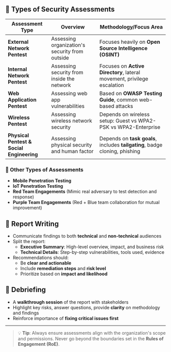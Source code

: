## 🧪 Types of Security Assessments

| Assessment Type              | Overview                                                  | Methodology/Focus Area                                          |
|-----------------------------|-----------------------------------------------------------|------------------------------------------------------------------|
| **External Network Pentest**| Assessing organization's security from outside            | Focuses heavily on **Open Source Intelligence (OSINT)**         |
| **Internal Network Pentest**| Assessing security from inside the network                | Focuses on **Active Directory**, lateral movement, privilege escalation |
| **Web Application Pentest** | Assessing web app vulnerabilities                         | Based on **OWASP Testing Guide**, common web-based attacks      |
| **Wireless Pentest**        | Assessing wireless network security                       | Depends on wireless setup: Guest vs WPA2-PSK vs WPA2-Enterprise |
| **Physical Pentest & Social Engineering** | Assessing physical security and human factor | Depends on **task goals**, includes **tailgating**, badge cloning, phishing |

### 🔧 Other Types of Assessments
- **Mobile Penetration Testing**
- **IoT Penetration Testing**
- **Red Team Engagements** (Mimic real adversary to test detection and response)
- **Purple Team Engagements** (Red + Blue team collaboration for mutual improvement)

## 📝 Report Writing

- Communicate findings to both **technical** and **non-technical** audiences
- Split the report:
  - **Executive Summary**: High-level overview, impact, and business risk
  - **Technical Details**: Step-by-step vulnerabilities, tools used, evidence
- Recommendations should:
  - Be **clear and actionable**
  - Include **remediation steps** and **risk level**
  - Prioritize based on **impact and likelihood**

## 🎤 Debriefing

- A **walkthrough session** of the report with stakeholders
- Highlight key risks, answer questions, provide **clarity** on methodology and findings
- Reinforce importance of **fixing critical issues first**

---

> 💡 **Tip**: Always ensure assessments align with the organization's scope and permissions. Never go beyond the boundaries set in the **Rules of Engagement (RoE)**.
